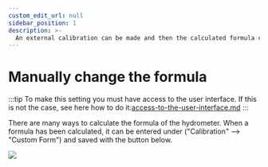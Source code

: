 ```yaml
---
custom_edit_url: null
sidebar_position: 1
description: >-
  An external calibration can be made and then the calculated formula can be entered via the user interface. Here is explained how.
---
```

# Manually change the formula



:::tip
To make this setting you must have access to the user interface. If this is not the case, see here how to do it:[access-to-the-user-interface.md](../../getting-started/access-to-the-user-interface.md "mention")
:::

There are many ways to calculate the formula of the hydrometer.
When a formula has been calculated, it can be entered under ("Calibration" --> "Custom Form") and saved with the button below.

![](../../Pics/English_Pic41.png.png)

&#x20;
